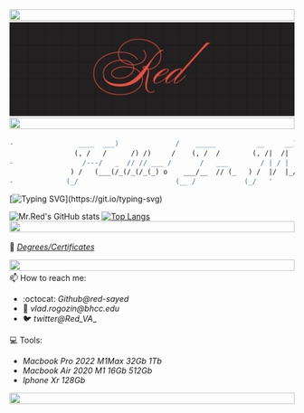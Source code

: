 <img src="https://i.imgur.com/dBaSKWF.gif" height="20" width="100%">
<img src="https://github.com/red-sayed/red-sayed/blob/main/Red_logo_cal.png?raw=true" style="object-fit:contain;
            width:auto;
            height:auto;">
<img src="https://i.imgur.com/dBaSKWF.gif" height="20" width="100%">
            
```diff
-                ____  ___)              /    _____          __     __)         _____                        -
                (, /   /      /) /)     /    (, /  /        (, /|  /|          (, /   )      /)
-                 /---/   _  // // ___ /       /   ___        / | / |  __        /__ /  _  _(/               -
               ) /   (___(/_(/_(/_(_) o    ___/__  // (_   ) /  |/  |_/ (_ o  ) /   \__(/_(_(_             
-             (_/                        (__ /            (_/   '            (_/                             -
```

[![Typing SVG](https://readme-typing-svg.herokuapp.com?font=JetBrains+Mono&color=%23FF3F36&lines=Building+your+future.;Let's+securize+this+world!;Let's+continue+learning!;Let’s+get+after+it+relentlessly!)](https://git.io/typing-svg)

![Mr.Red's GitHub stats](https://github-readme-stats.vercel.app/api?username=red-sayed&show_icons=true&theme=dark&border_color=ffbc00&icon_color=ff3f36&count_private=true) [![Top Langs](https://github-readme-stats.vercel.app/api/top-langs/?username=red-sayed&layout=compact&theme=dark&border_color=ffbc00&icon_color=ff3f36)](https://github.com/anuraghazra/github-readme-stats)
<img src="https://i.imgur.com/dBaSKWF.gif" height="20" width="100%">

📑 [_Degrees/Certificates_](https://github.com/red-sayed/Successes)

<img src="https://i.imgur.com/dBaSKWF.gif" height="20" width="100%">
📫 How to reach me:

* :octocat: _Github@red-sayed_
* 📧 _vlad.rogozin@bhcc.edu_
* 🐦 _twitter@Red_VA__

💻 Tools:
* _Macbook Pro 2022 M1Max 32Gb 1Tb_
* _Macbook Air 2020 M1    16Gb 512Gb_
* _Iphone Xr 128Gb_

<img src="https://i.imgur.com/dBaSKWF.gif" height="20" width="100%">
